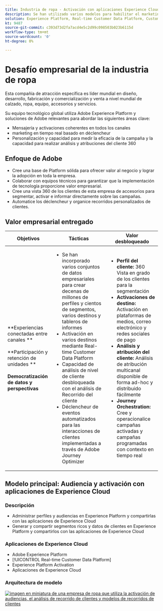 ```yaml
---
title: Industria de ropa - Activación con aplicaciones Experience Cloud
description: Se han utilizado varios modelos para habilitar el marketing en tiempo real, la activación en canales múltiples y el análisis en canales múltiples.
solution: Experience Platform, Real-time Customer Data Platform, Customer Journey Analytics, Journey Orchestration
kt: 9487
source-git-commit: c393d73d2fa7acd4e5c2d99c098503b023b6115d
workflow-type: tm+mt
source-wordcount: '0'
ht-degree: 0%

---
```



# Desafío empresarial de la industria de ropa

Esta compañía de atracción específica es líder mundial en diseño, desarrollo, fabricación y comercialización y venta a nivel mundial de calzado, ropa, equipo, accesorios y servicios.

Su equipo tecnológico global utiliza Adobe Experience Platform y soluciones de Adobe relevantes para abordar las siguientes áreas clave:

* Mensajería y activaciones coherentes en todos los canales
* marketing en tiempo real basado en déclencheur
* Personalización y capacidad para medir la eficacia de la campaña y la capacidad para realizar análisis y atribuciones del cliente 360

## Enfoque de Adobe

* Cree una base de Platform sólida para ofrecer valor al negocio y lograr la adopción en toda la empresa.
* Colaborar con equipos técnicos para garantizar que la implementación de tecnología proporcione valor empresarial.
* Cree una vista 360 de los clientes de esta empresa de accesorios para segmentar, activar e informar directamente sobre las campañas.
* Automatice los déclencheur y organice recorridos personalizados de clientes.

## Valor empresarial entregado

| Objetivos | Tácticas | Valor desbloqueado |
|---|---|---|
| **Experiencias conectadas entre canales **<br></br>**Participación y retención de unidades **<br></br>**Democratización de datos y perspectivas**</ul> | <ul><li>Se han incorporado varios conjuntos de datos empresariales para crear decenas de millones de perfiles y cientos de segmentos, varios destinos y tableros de informes</li><li>Activación en varios destinos mediante Real-time Customer Data Platform</li><li>Capacidad de análisis de nivel de cliente desbloqueada con el análisis de Recorrido del cliente</li><li>Déclencheur de eventos automatizados para las interacciones de clientes implementadas a través de Adobe Journey Optimizer</li></ul> | <ul><li><strong> Perfil del cliente: </strong>360 Vista en grado de los clientes para la segmentación</li><li><strong>Activaciones de destino: </strong>Activación en plataformas de medios, correo electrónico y redes sociales de pago</li><li><strong>Análisis y atribución del cliente: </strong>Análisis de atribución multicanal disponible de forma ad-hoc y distribuido fácilmente<li><strong>Journey Orchestration: </strong> Cree y operacionalice campañas activadas y campañas programadas con contexto en tiempo real</li></ul> |

## Modelo principal: Audiencia y activación con aplicaciones de Experience Cloud

### Descripción

<ul><li>Administrar perfiles y audiencias en Experience Platform y compartirlas con las aplicaciones de Experience Cloud</li><li>Generar y compartir segmentos ricos y datos de clientes en Experience Platform y compartirlos con las aplicaciones de Experience Cloud</li></ul>

### Aplicaciones de Experience Cloud

<ul><li>Adobe Experience Platform</li><li>[!UICONTROL Real-time Customer Data Platform]</li><li>Experience Platform Activation</li><li>Aplicaciones de Experience Cloud</li></ul>

### Arquitectura de modelo

<a href="https://experienceleague.adobe.com/docs/blueprints-learn/architecture/audience-activation/platform-and-applications.html?lang=es"><img alt="imagen en miniatura de una empresa de ropa que utiliza la activación de audiencias, el análisis de recorrido de clientes y modelos de recorridos de clientes" src="https://experienceleague.adobe.com/docs/blueprints-learn/assets/aep+apps_vertical.svg?lang=en"/></a>




